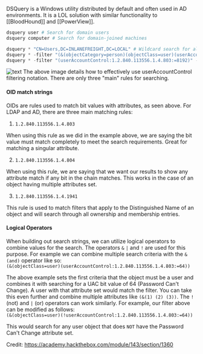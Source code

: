 DSQuery is a Windows utility distributed by default and often used in AD environments. It is a LOL solution with similar functionality to [[BloodHound]] and [[PowerView]]. 

```powershell
dsquery user # Search for domain users
dsquery computer # Search for domain-joined machines

dsquery * "CN=Users,DC=INLANEFREIGHT,DC=LOCAL" # Wildcard search for al objects in OU
dsquery * -filter "(&(objectCategory=person)(objectClass=user)(userAccountControl:1.2.840.113556.1.4.803:=32))" -attr distinguishedName userAccountControl # Search for all users with PASSWD_NOTREQD set using userAccessControl
dsquery * -filter "(userAccountControl:1.2.840.113556.1.4.803:=8192)" -limit 5 -attr sAMAccountName # Search for all Domain Controllers, limit 5
```

![text](https://academy.hackthebox.com/storage/modules/143/UAC-values.png)
The above image details how to effectively use userAccountControl filtering notation. There are only three "main" rules for searching. 

#### OID match strings

OIDs are rules used to match bit values with attributes, as seen above. For LDAP and AD, there are three main matching rules:

1. `1.2.840.113556.1.4.803`

When using this rule as we did in the example above, we are saying the bit value must match completely to meet the search requirements. Great for matching a singular attribute.

2. `1.2.840.113556.1.4.804`

When using this rule, we are saying that we want our results to show any attribute match if any bit in the chain matches. This works in the case of an object having multiple attributes set.

3. `1.2.840.113556.1.4.1941`

This rule is used to match filters that apply to the Distinguished Name of an object and will search through all ownership and membership entries.

#### Logical Operators

When building out search strings, we can utilize logical operators to combine values for the search. The operators `&` `|` and `!` are used for this purpose. For example we can combine multiple search criteria with the `& (and)` operator like so:  
`(&(objectClass=user)(userAccountControl:1.2.840.113556.1.4.803:=64))`

The above example sets the first criteria that the object must be a user and combines it with searching for a UAC bit value of 64 (Password Can't Change). A user with that attribute set would match the filter. You can take this even further and combine multiple attributes like `(&(1) (2) (3))`. The `!` (not) and `|` (or) operators can work similarly. For example, our filter above can be modified as follows:  
`(&(objectClass=user)(!userAccountControl:1.2.840.113556.1.4.803:=64))`

This would search for any user object that does `NOT` have the Password Can't Change attribute set. 

Credit: https://academy.hackthebox.com/module/143/section/1360

